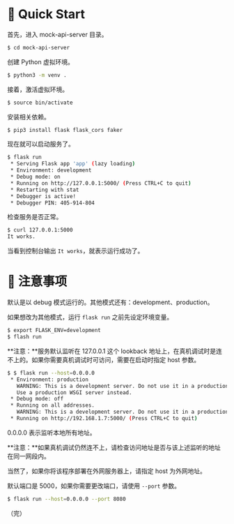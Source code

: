 # 🚀 Quick Start

首先，进入 mock-api-server 目录。

```bash
$ cd mock-api-server
```

创建 Python 虚拟环境。

```bash
$ python3 -m venv .
```

接着，激活虚拟环境。

```bash
$ source bin/activate
```

安装相关依赖。

```bash
$ pip3 install flask flask_cors faker
```

现在就可以启动服务了。

```bash
$ flask run
 * Serving Flask app 'app' (lazy loading)
 * Environment: development
 * Debug mode: on
 * Running on http://127.0.0.1:5000/ (Press CTRL+C to quit)
 * Restarting with stat
 * Debugger is active!
 * Debugger PIN: 405-914-804
```

检查服务是否正常。

```bash
$ curl 127.0.0.1:5000
It works.
```

当看到控制台输出 `It works`，就表示运行成功了。



# 📢 注意事项

默认是以 debug 模式运行的。其他模式还有：development、production。

如果想改为其他模式，运行 `flask run` 之前先设定环境变量。

```bash
$ export FLASK_ENV=development
$ flash run 
```

**注意：**服务默认监听在 127.0.0.1 这个 lookback 地址上，在真机调试时是连不上的。如果你需要真机调试时可访问，需要在启动时指定 host 参数。

```bash
$ $ flask run --host=0.0.0.0
 * Environment: production
   WARNING: This is a development server. Do not use it in a production deployment.
   Use a production WSGI server instead.
 * Debug mode: off
 * Running on all addresses.
   WARNING: This is a development server. Do not use it in a production deployment.
 * Running on http://192.168.1.7:5000/ (Press CTRL+C to quit)
```

0.0.0.0 表示监听本地所有地址。

**注意：**如果真机调试仍然连不上，请检查访问地址是否与该上述监听的地址在同一网段内。

当然了，如果你将该程序部署在外网服务器上，请指定 host 为外网地址。

默认端口是 5000，如果你需要更改端口，请使用 `--port` 参数。

```bash
$ flask run --host=0.0.0.0 --port 8080
```

 （完）

